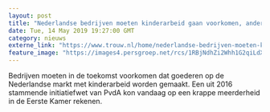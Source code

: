 ```yaml
---
layout: post
title: "Nederlandse bedrijven moeten kinderarbeid gaan voorkomen, anders riskeren ze voortaan een boete"
date: Tue, 14 May 2019 19:27:00 GMT
category: nieuws
externe_link: "https://www.trouw.nl/home/nederlandse-bedrijven-moeten-kinderarbeid-gaan-voorkomen-anders-riskeren-ze-voortaan-een-boete~ac062597/"
feature_image: "https://images4.persgroep.net/rcs/1RBjNdhZi2Whh1G2qiLdXcTvGVk/diocontent/115284365/_focus/0.71/0.32/_fill/230/230?appId=e9b4e2a1869038ffcaf318a6d1463b0b&quality=0.9&format=jpeg"
---
```


Bedrijven moeten in de toekomst voorkomen dat goederen op de Nederlandse markt met kinderarbeid worden gemaakt. Een uit 2016 stammende initiatiefwet van PvdA kon vandaag op een krappe meerderheid in de Eerste Kamer rekenen.
